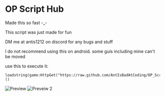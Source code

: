 # OP Script Hub
Made this so fast -_-

This script was just made for fun

DM me at antis1212 on discord for any bugs and stuff

I do not recommend using this on android. some guis including mine can't be moved

use this to execute it:
```
loadstring(game:HttpGet("https://raw.github.com/AntIsBadAtCoding/OP_Script_Hub/blob/fb0c414431736045c87bb1da227afa05ebc11b09/OP%20DW%20Script%20hub"))()
```

![Preview](https://github.com/user-attachments/assets/e99c477a-50c3-40d7-b823-fe84530aab46) ![Preveiw 2](https://github.com/user-attachments/assets/35373d64-47be-41c9-8e3d-6ea8ac270384)

